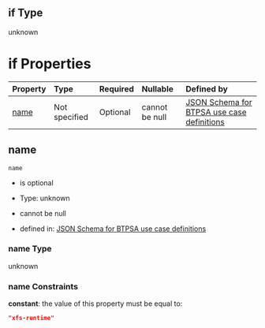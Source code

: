 ## if Type

unknown

# if Properties

| Property      | Type          | Required | Nullable       | Defined by                                                                                                                                                                                                          |
| :------------ | :------------ | :------- | :------------- | :------------------------------------------------------------------------------------------------------------------------------------------------------------------------------------------------------------------ |
| [name](#name) | Not specified | Optional | cannot be null | [JSON Schema for BTPSA use case definitions](btpsa-usecase-properties-services-items-allof-1-then-allof-125-if-properties-name.md "undefined#/properties/services/items/allOf/1/then/allOf/125/if/properties/name") |

## name



`name`

*   is optional

*   Type: unknown

*   cannot be null

*   defined in: [JSON Schema for BTPSA use case definitions](btpsa-usecase-properties-services-items-allof-1-then-allof-125-if-properties-name.md "undefined#/properties/services/items/allOf/1/then/allOf/125/if/properties/name")

### name Type

unknown

### name Constraints

**constant**: the value of this property must be equal to:

```json
"xfs-runtime"
```
